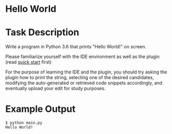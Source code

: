 # Hello World

# Task Description

Write a program in Python 3.6 that prints "Hello World!" on screen.

Please familiarize yourself with the IDE environment as well as the plugin (read [quick start](https://github.com/neulab/tranX-plugin#usage) first)

For the purpose of learning the IDE and the plugin, you should try asking the plugin how to print the string, selecting one of the desired candidates, modifying the auto-generated or retrieved code snippets accordingly, and eventually upload your edit for study purposes.

# Example Output

```
$ python main.py
Hello World!
```